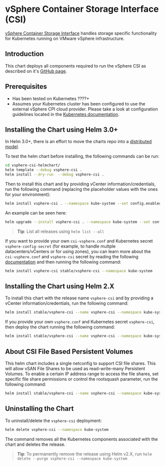 # vSphere Container Storage Interface (CSI)

[vSphere Container Storage Interface](https://github.com/kubernetes/vsphere-csi-driver) handles storage specific functionality for Kubernetes running on VMware vSphere infrastructure.

## Introduction

This chart deploys all components required to run the vSphere CSI as described on it's [GitHub page](https://vsphere-csi-driver.sigs.k8s.io/).

## Prerequisites

- Has been tested on Kubernetes ????+
- Assumes your Kubernetes cluster has been configured to use the external vSphere CPI cloud provider. Please take a look at configuration guidelines located in the [Kubernetes documentation](https://kubernetes.io/docs/tasks/administer-cluster/running-cloud-controller/#running-cloud-controller-manager).

## Installing the Chart using Helm 3.0+

In Helm 3.0+, there is an effort to move the charts repo into a [distributed model](https://github.com/helm/hub/blob/master/Repositories.md).

To test the helm chart before installing, the following commands can be run:

```bash
cd vsphere-csi-helmchart/
helm template --debug vsphere-csi .
helm install --dry-run  --debug vsphere-csi .
```

Then to install this chart and by providing vCenter information/credentials, run the following command (replacing the placeholder values with the ones for your environment):

```bash
helm install vsphere-csi . --namespace kube-system --set config.enabled=true --set config.vcenter=<vCenter IP> --set config.username=<vCenter Username> --set config.password=<vCenter Password> --set config.datacenter=<vCenter Datacenter> --set config.clusterId='changeme' --set vsphere-cpi.config.enabled=true --set vsphere-cpi.config.vcenter=<vCenter IP> --set vsphere-cpi.config.username=<vCenter Username> --set vsphere-cpi.config.password=<vCenter Password> --set vsphere-cpi.config.datacenter=<vCenter Datacenter>
```

An example can be seen here:

```bash
helm upgrade --install vsphere-csi . --namespace kube-system --set config.enabled=true --set config.vcenter='10.27.51.106' --set config.password='VMware123!' --set config.datacenter='Datacenter' --set netconfig.enabled=true --set netconfig.ips="*" --set netconfig.permissions="READ_WRITE" --set netconfig.rootsquash=true --set netconfig.datastore='ds:///vmfs/volumes/vsan:52e2cfb57ce8d5d3-c12e042893ff2f76/' --set config.clusterId='MyCluster1' --set vsphere-cpi.config.enabled=true --set vsphere-cpi.config.vcenter='10.27.51.106' --set vsphere-cpi.config.password='VMware123!' --set vsphere-cpi.config.datacenter='Datacenter'
```

> **Tip**: List all releases using `helm list --all`

If you want to provide your own `csi-vsphere.conf` and Kubernetes secret `vsphere-config-secret` (for example, to handle multple datacenters/vCenters or for using zones), you can learn more about the `csi-vsphere.conf` and `vsphere-csi` secret by reading the following [documentation](https://vsphere-csi-driver.sigs.k8s.io/driver-deployment/installation.html) and then running the following command:

```bash
helm install vsphere-csi stable/vsphere-csi --namespace kube-system
```

## Installing the Chart using Helm 2.X

To install this chart with the release name `vsphere-csi` and by providing a vCenter information/credentials, run the following command:

```bash
helm install stable/vsphere-csi --name vsphere-csi --namespace kube-system --set config.enabled=true --set config.vcenter=<vCenter IP> --set config.username=<vCenter Username> --set config.password=<vCenter Password> --set config.datacenter=<vCenter Datacenter>
```

If you provide your own `vsphere.conf` and Kubernetes secret `vsphere-csi`, then deploy the chart running the following command:

```bash
helm install stable/vsphere-csi --name vsphere-csi --namespace kube-system
```

## About CSI File Based Persistent Volumes

This helm chart includes a single netconfig to support CSI file shares. This will allow vSAN File Shares to be used as read-write-many Persistent Volumes. To enable a certain IP address range to access the file shares, set specific file share permissions or control the rootsquash parameter, run the following command:

```bash
helm install stable/vsphere-csi --name vsphere-csi --namespace kube-system --set config.enabled=true --set config.vcenter=<vCenter IP> --set config.username=<vCenter Username> --set config.password=<vCenter Password> --set config.datacenter=<vCenter Datacenter> --set netconfig.enabled=true --set netconfig.ips="*" --set netconfig.permissions="READ_WRITE" --set netconfig.rootsquash="true"
```

## Uninstalling the Chart

To uninstall/delete the `vsphere-csi` deployment:

```bash
helm delete vsphere-csi --namespace kube-system
```

The command removes all the Kubernetes components associated with the chart and deletes the release.

> **Tip**: To permanently remove the release using Helm v2.X, run `helm delete --purge vsphere-csi --namespace kube-system`
